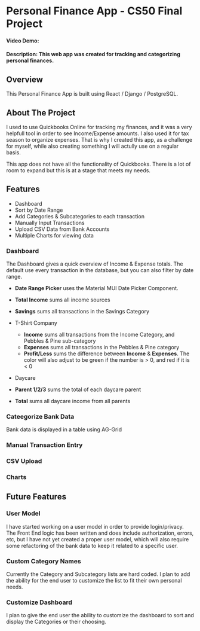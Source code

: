 # Personal Finance App - CS50 Final Project

#### Video Demo: <URL HERE>

#### Description: This web app was created for tracking and categorizing personal finances.

## Overview

This Personal Finance App is built using React / Django / PostgreSQL.

## About The Project

I used to use Quickbooks Online for tracking my finances, and it was a very helpfull tool in order to see Income/Expense amounts. I also used it for tax season to organize expenses. That is why I created this app, as a challenge for myself, while also creating something I will actully use on a regular basis.

This app does not have all the functionality of Quickbooks. There is a lot of room to expand but this is at a stage that meets my needs.

## Features

- Dashboard
- Sort by Date Range
- Add Categories & Subcategories to each transaction
- Manually Input Transactions
- Upload CSV Data from Bank Accounts
- Multiple Charts for viewing data

### Dashboard

The Dashboard gives a quick overview of Income & Expense totals. The default use every transaction in the database, but you can also filter by date range.

- **Date Range Picker** uses the Material MUI Date Picker Component.

- **Total Income** sums all income sources
- **Savings** sums all transactions in the Savings Category
- T-Shirt Company
  - **Income** sums all transactions from the Income Category, and Pebbles & Pine sub-category
  - **Expenses** sums all transactions in the Pebbles & Pine category
  - **Profit/Less** sums the difference between **Income** & **Expenses**. The color will also adjust to be green if the number is > 0, and red if it is < 0
- Daycare
- **Parent 1/2/3** sums the total of each daycare parent
- **Total** sums all daycare income from all parents

### Cateegorize Bank Data

Bank data is displayed in a table using AG-Grid

### Manual Transaction Entry

### CSV Upload

### Charts

## Future Features

### User Model

I have started working on a user model in order to provide login/privacy. The Front End logic has been written and does include authorization, errors, etc, but I have not yet created a proper user model, which will also require some refactoring of the bank data to keep it related to a specific user.

### Custom Category Names

Currently the Category and Subcategory lists are hard coded. I plan to add the ability for the end user to customize the list to fit their own personal needs.

### Customize Dashboard

I plan to give the end user the ability to customize the dashboard to sort and display the Categories or their choosing.
